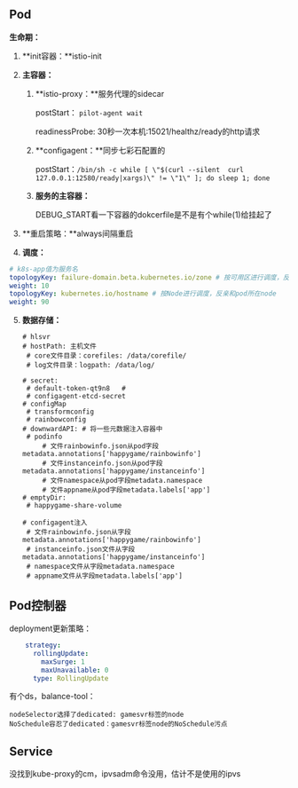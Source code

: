 ## Pod

**生命期：**

1. **init容器：**istio-init

2. **主容器：**

   1. **istio-proxy：**服务代理的sidecar

      postStart：  `pilot-agent wait`

      readinessProbe: 30秒一次本机:15021/healthz/ready的http请求

   2. **configagent：**同步七彩石配置的

      postStart：`/bin/sh -c while [ \"$(curl --silent  curl 127.0.0.1:12580/ready|xargs)\" != \"1\" ]; do sleep 1; done`

   3. **服务的主容器：**

      DEBUG_START看一下容器的dokcerfile是不是有个while(1)给挂起了
   
3. **重启策略：**always间隔重启

4. **调度：**

```yaml
# k8s-app值为服务名
topologyKey: failure-domain.beta.kubernetes.io/zone	# 按可用区进行调度，反亲和k8s-app:服务名的节点
weight: 10
topologyKey: kubernetes.io/hostname	# 按Node进行调度，反亲和pod所在node
weight: 90
```

5. **数据存储：**

   ```
   # hlsvr
   # hostPath: 主机文件
   	# core文件目录：corefiles: /data/corefile/
   	# log文件目录：logpath: /data/log/
   
   # secret:
   	# default-token-qt9n8	#
   	# configagent-etcd-secret
   # configMap
   	# transformconfig
   	# rainbowconfig
   # downwardAPI: # 将一些元数据注入容器中
   	# podinfo
   		# 文件rainbowinfo.json从pod字段metadata.annotations['happygame/rainbowinfo']
   		# 文件instanceinfo.json从pod字段metadata.annotations['happygame/instanceinfo']
   		# 文件namespace从pod字段metadata.namespace
   		# 文件appname从pod字段metadata.labels['app']
   # emptyDir:	
   	# happygame-share-volume
   
   # configagent注入
   	# 文件rainbowinfo.json从字段metadata.annotations['happygame/rainbowinfo']
   	# instanceinfo.json文件从字段metadata.annotations['happygame/instanceinfo']
   	# namespace文件从字段metadata.namespace
   	# appname文件从字段metadata.labels['app']
   ```

   

## Pod控制器

deployment更新策略：

```yaml
    strategy:
      rollingUpdate:
        maxSurge: 1
        maxUnavailable: 0
      type: RollingUpdate
```

有个ds，balance-tool：

```
nodeSelector选择了dedicated: gamesvr标签的node
NoSchedule容忍了dedicated：gamesvr标签node的NoSchedule污点
```

## Service

没找到kube-proxy的cm，ipvsadm命令没用，估计不是使用的ipvs
